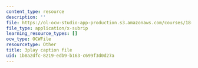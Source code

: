 ```yaml
---
content_type: resource
description: ''
file: https://ol-ocw-studio-app-production.s3.amazonaws.com/courses/18-06sc-linear-algebra-fall-2011/1b8a2dfc8219edb9b163c699f3d0d27a_5IGTFgPqlkw.srt
file_type: application/x-subrip
learning_resource_types: []
ocw_type: OCWFile
resourcetype: Other
title: 3play caption file
uid: 1b8a2dfc-8219-edb9-b163-c699f3d0d27a
---
```

